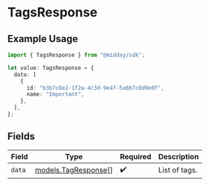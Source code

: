 # TagsResponse

## Example Usage

```typescript
import { TagsResponse } from "@midday/sdk";

let value: TagsResponse = {
  data: [
    {
      id: "b3b7c8e2-1f2a-4c3d-9e4f-5a6b7c8d9e0f",
      name: "Important",
    },
  ],
};
```

## Fields

| Field                                            | Type                                             | Required                                         | Description                                      |
| ------------------------------------------------ | ------------------------------------------------ | ------------------------------------------------ | ------------------------------------------------ |
| `data`                                           | [models.TagResponse](../models/tagresponse.md)[] | :heavy_check_mark:                               | List of tags.                                    |